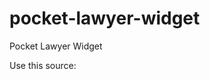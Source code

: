 # pocket-lawyer-widget
Pocket Lawyer Widget

Use this source:

<script>
    document.addEventListener("DOMContentLoaded", function() {
        var script = document.createElement('script');
        script.src = "https://cdn.jsdelivr.net/gh/timofeevvv12/pocket-lawyer-widget@latest/widget.js";
        script.onload = function() {
            pocket_lawyer_widget("USER-ID");
        };
        document.body.appendChild(script);
    });
</script>

